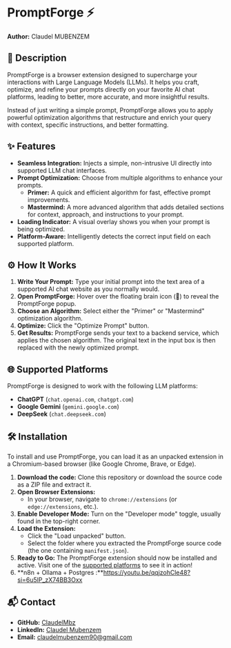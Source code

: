 # PromptForge ⚡

**Author:** Claudel MUBENZEM

## 🚀 Description

PromptForge is a browser extension designed to supercharge your interactions with Large Language Models (LLMs). It helps you craft, optimize, and refine your prompts directly on your favorite AI chat platforms, leading to better, more accurate, and more insightful results.

Instead of just writing a simple prompt, PromptForge allows you to apply powerful optimization algorithms that restructure and enrich your query with context, specific instructions, and better formatting.

## ✨ Features

- **Seamless Integration:** Injects a simple, non-intrusive UI directly into supported LLM chat interfaces.
- **Prompt Optimization:** Choose from multiple algorithms to enhance your prompts.
  - **Primer:** A quick and efficient algorithm for fast, effective prompt improvements.
  - **Mastermind:** A more advanced algorithm that adds detailed sections for context, approach, and instructions to your prompt.
- **Loading Indicator:** A visual overlay shows you when your prompt is being optimized.
- **Platform-Aware:** Intelligently detects the correct input field on each supported platform.

## ⚙️ How It Works

1.  **Write Your Prompt:** Type your initial prompt into the text area of a supported AI chat website as you normally would.
2.  **Open PromptForge:** Hover over the floating brain icon (🧠) to reveal the PromptForge popup.
3.  **Choose an Algorithm:** Select either the "Primer" or "Mastermind" optimization algorithm.
4.  **Optimize:** Click the "Optimize Prompt" button.
5.  **Get Results:** PromptForge sends your text to a backend service, which applies the chosen algorithm. The original text in the input box is then replaced with the newly optimized prompt.

## 🌐 Supported Platforms

PromptForge is designed to work with the following LLM platforms:

- **ChatGPT** (`chat.openai.com`, `chatgpt.com`)
- **Google Gemini** (`gemini.google.com`)
- **DeepSeek** (`chat.deepseek.com`)

## 🛠️ Installation

To install and use PromptForge, you can load it as an unpacked extension in a Chromium-based browser (like Google Chrome, Brave, or Edge).

1.  **Download the code:** Clone this repository or download the source code as a ZIP file and extract it.
2.  **Open Browser Extensions:**
    - In your browser, navigate to `chrome://extensions` (or `edge://extensions`, etc.).
3.  **Enable Developer Mode:** Turn on the "Developer mode" toggle, usually found in the top-right corner.
4.  **Load the Extension:**
    - Click the "Load unpacked" button.
    - Select the folder where you extracted the PromptForge source code (the one containing `manifest.json`).
5.  **Ready to Go:** The PromptForge extension should now be installed and active. Visit one of the [supported platforms](#-supported-platforms) to see it in action!
6.  **n8n + Ollama + Postgres :**https://youtu.be/qqjzohCle48?si=6u5lP_zX74BB3Oxx

## 📬 Contact

- **GitHub:** [ClaudelMbz](https://github.com/ClaudelMbz)
- **LinkedIn:** [Claudel Mubenzem](https://www.linkedin.com/in/claudel-mubenzem-47a9ba24b)
- **Email:** [claudelmubenzem90@gmail.com](mailto:claudelmubenzem90@gmail.com)
